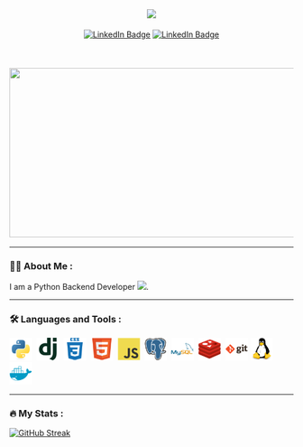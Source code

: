 <div id="header" align="center">
  <img src="https://media.giphy.com/media/v1.Y2lkPTc5MGI3NjExbGlybG1wZmhxczUyY3RpeHUxa3R4cDYxbTM5a3I4MWthdXlkZWo3MyZlcD12MV9pbnRlcm5hbF9naWZfYnlfaWQmY3Q9Zw/ApqHO90edYLlTn3s2H/giphy-downsized-large.gif" width="250"/>
</div>
<br>
<div id="badges" align="center">
  <a href="https://t.me/sitdoff"><img src="https://img.shields.io/badge/Telegram-blue?logo=telegram&logoColor=white&style=for-the-badge" alt="LinkedIn Badge"/></a>
  <a href="#"><img src="https://img.shields.io/badge/LinkedIn-lightblue?style=for-the-badge&logo=linkedin&logoColor=white" alt="LinkedIn Badge"/></a>
</div>
<br>
<div align="center"><img src="https://komarev.com/ghpvc/?username=sitdoff&style=flat-square&color=blue" alt=""/></div>
<br>
<div align="center">
  <img src="https://media.giphy.com/media/dWesBcTLavkZuG35MI/giphy.gif" width="600" height="300"/>
</div>

---

### :man_technologist: About Me :

I am a Python Backend Developer <img src="https://media.giphy.com/media/WUlplcMpOCEmTGBtBW/giphy.gif" width="30">.

---

### :hammer_and_wrench: Languages and Tools :

<div>
  <!-- <img src=""  title="" alt="" width="40" height="40"/>&nbsp; -->
  <img src="https://raw.githubusercontent.com/devicons/devicon/55609aa5bd817ff167afce0d965585c92040787a/icons/python/python-original.svg"  title="Python" alt="Python" width="40" height="40"/>&nbsp;
  <img src="https://raw.githubusercontent.com/devicons/devicon/55609aa5bd817ff167afce0d965585c92040787a/icons/django/django-plain.svg"  title="Django" alt="" width="40" height="40"/>&nbsp;
  <img src="https://github.com/devicons/devicon/blob/master/icons/css3/css3-plain-wordmark.svg"  title="CSS3" alt="CSS" width="40" height="40"/>&nbsp;
  <img src="https://github.com/devicons/devicon/blob/master/icons/html5/html5-original.svg" title="HTML5" alt="HTML" width="40" height="40"/>&nbsp;
  <img src="https://github.com/devicons/devicon/blob/master/icons/javascript/javascript-original.svg" title="JavaScript" alt="JavaScript" width="40" height="40"/>&nbsp;
  <img src="https://raw.githubusercontent.com/devicons/devicon/55609aa5bd817ff167afce0d965585c92040787a/icons/postgresql/postgresql-original.svg"  title="Postgresql" alt="Postgresql" width="40" height="40"/>&nbsp;
  <img src="https://github.com/devicons/devicon/blob/master/icons/mysql/mysql-original-wordmark.svg" title="MySQL"  alt="MySQL" width="40" height="40"/>&nbsp;
  <img src="https://raw.githubusercontent.com/devicons/devicon/55609aa5bd817ff167afce0d965585c92040787a/icons/redis/redis-original.svg"  title="Redis" alt="Redis" width="40" height="40"/>&nbsp;
  <img src="https://github.com/devicons/devicon/blob/master/icons/git/git-original-wordmark.svg" title="Git" **alt="Git" width="40" height="40"/>
  <img src="https://raw.githubusercontent.com/devicons/devicon/55609aa5bd817ff167afce0d965585c92040787a/icons/linux/linux-original.svg"  title="Linux" alt="Linux" width="40" height="40"/>&nbsp;
  <img src="https://raw.githubusercontent.com/devicons/devicon/55609aa5bd817ff167afce0d965585c92040787a/icons/docker/docker-plain.svg"  title="Docker" alt="Docker" width="40" height="40"/>&nbsp;
</div>

---

### :fire: My Stats :

[![GitHub Streak](http://github-readme-streak-stats.herokuapp.com?user=sitdoff&theme=dark&background=000000)](https://git.io/streak-stats)

<!--
**sitdoff/sitdoff** is a ✨ _special_ ✨ repository because its `README.md` (this file) appears on your GitHub profile.

Here are some ideas to get you started:

- 🔭 I’m currently working on ...
- 🌱 I’m currently learning ...
- 👯 I’m looking to collaborate on ...
- 🤔 I’m looking for help with ...
- 💬 Ask me about ...
- 📫 How to reach me: ...
- 😄 Pronouns: ...
- ⚡ Fun fact: ...
  -->
